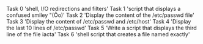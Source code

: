 Task 0 'shell, I/O redirections and filters'
Task 1 'script that displays a confused smiley "(Ôo)'
Task 2 'Display the content of the /etc/passwd file'
Task 3 'Display the content of /etc/passwd and /etc/host'
Task 4 'Display the last 10 lines of /etc/passwd'
Task 5 'Write a script that displays the third line of the file iacta'
Task 6 'shell script that creates a file named exactly'
